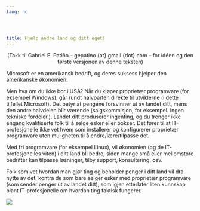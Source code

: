 ```yaml
---
lang: no




title: Hjelp andre land og ditt eget!
---
```


<center>(Takk til Gabriel E. Patiño – gepatino {at} gmail {dot} com – for idéen og den første versjonen av denne teksten)</center>

Microsoft er en amerikansk bedrift, og deres suksess hjelper den amerikanske økonomien.

Men hva om du ikke bor i USA? Når du kjøper proprietær programvare (for eksempel Windows), går rundt halvparten direkte til utviklerne (i dette tilfellet Microsoft). Det betyr at pengene forsvinner ut av landet ditt, mens den andre halvdelen blir værende (salgskommisjon, for eksempel. Ingen tekniske fordeler.). Landet ditt produserer ingenting, og du trenger ikke engang kvalifiserte folk til å selge esker eller bokser. Det fører til at IT-profesjonelle ikke vet hvem som installerer og konfigurerer proprietær programvare uten muligheten til å endre/lære/tilpasse det.

Med fri programvare (for eksempel Linux), vil økonomien (og de IT-profesjonelles viten) i ditt land bli bedre, siden mange små eller mellomstore bedrifter kan tilpasse løsninger, tilby support, konsultering, osv.

Folk som vet hvordan man gjør ting og beholder penger i ditt land vil dra nytte av det, kontra de som bare selger esker med proprietær programvare (som sender penger ut av landet ditt), som igjen etterlater liten kunnskap blant IT-profesjonelle om hvordan ting faktisk fungerer.

<img src="Images/earth.png" />




